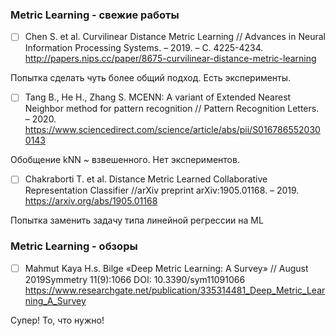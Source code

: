 ### Metric Learning - свежие работы
- [ ] Chen S. et al. Curvilinear Distance Metric Learning // Advances in Neural Information Processing Systems. – 2019. – С. 4225-4234. http://papers.nips.cc/paper/8675-curvilinear-distance-metric-learning

Попытка сделать чуть более общий подход. Есть эксперименты.
- [ ] Tang B., He H., Zhang S. MCENN: A variant of Extended Nearest Neighbor method for pattern recognition // Pattern Recognition Letters. – 2020. https://www.sciencedirect.com/science/article/abs/pii/S0167865520300143
 
Обобщение kNN ~ взвешенного. Нет экспериментов.

- [ ] Chakraborti T. et al. Distance Metric Learned Collaborative Representation Classifier //arXiv preprint arXiv:1905.01168. – 2019. https://arxiv.org/abs/1905.01168
 
Попытка заменить задачу типа линейной регрессии на ML


### Metric Learning - обзоры

- [ ] Mahmut Kaya H.s. Bilge «Deep Metric Learning: A Survey» // August 2019Symmetry 11(9):1066 DOI: 10.3390/sym11091066 https://www.researchgate.net/publication/335314481_Deep_Metric_Learning_A_Survey

Супер! То, что нужно!








